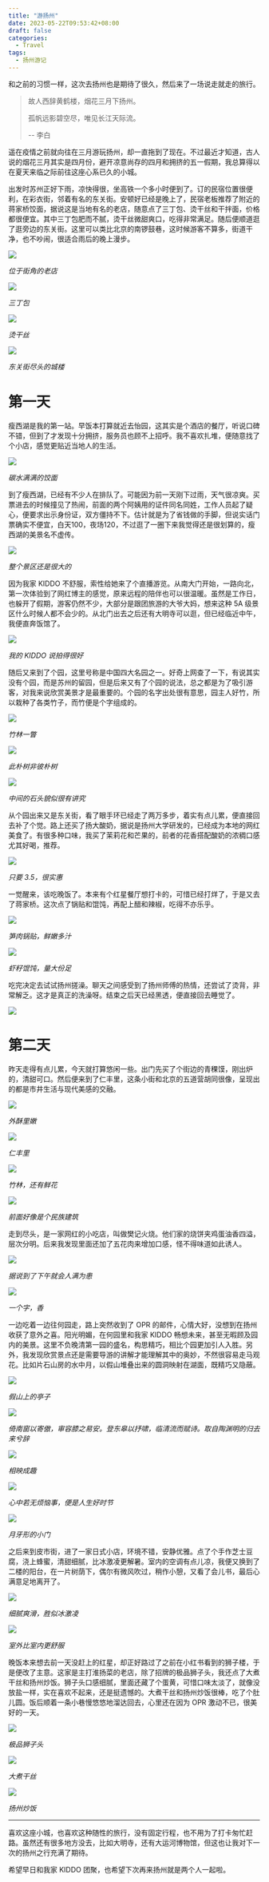 ```yaml
---
title: "游扬州"
date: 2023-05-22T09:53:42+08:00
draft: false
categories:
  - Travel
tags:
  - 扬州游记
---
```


和之前的习惯一样，这次去扬州也是期待了很久，然后来了一场说走就走的旅行。

> 故人西辞黄鹤楼，烟花三月下扬州。
>
> 孤帆远影碧空尽，唯见长江天际流。
>
> -- 李白

遥在疫情之前就向往在三月游玩扬州，却一直拖到了现在。不过最近才知道，古人说的烟花三月其实是四月份，避开凉意尚存的四月和拥挤的五一假期，我总算得以在夏天来临之际前往这座心系已久的小城。

出发时苏州正好下雨，凉快得很，坐高铁一个多小时便到了。订的民宿位置很便利，在彩衣街，邻着有名的东关街。安顿好已经是晚上了，民宿老板推荐了附近的蒋家桥饺面，据说这是当地有名的老店，随意点了三丁包、烫干丝和干拌面，价格都很便宜。其中三丁包肥而不腻，烫干丝微甜爽口，吃得非常满足。随后便顺道逛了逛旁边的东关街。这里可以类比北京的南锣鼓巷，这时候游客不算多，街道干净，也不吵闹，很适合雨后的晚上漫步。

![](https://static.iamgodot.com/content/images/202305221133656.png)

*位于街角的老店*

![](https://static.iamgodot.com/content/images/202305221134611.png)

*三丁包*

![](https://static.iamgodot.com/content/images/202305221134688.png)

*烫干丝*

![](https://static.iamgodot.com/content/images/202305221142648.png)

*东关街尽头的城楼*

# 第一天

瘦西湖是我的第一站。早饭本打算就近去怡园，这其实是个酒店的餐厅，听说口碑不错，但到了才发现十分拥挤，服务员也顾不上招呼。我不喜欢扎堆，便随意找了个小店，感觉更贴近当地人的生活。

![](https://static.iamgodot.com/content/images/202305221144863.png)

*碳水满满的饺面*

到了瘦西湖，已经有不少人在排队了。可能因为前一天刚下过雨，天气很凉爽。买票进去的时候撞见了热闹，前面的两个阿姨用的证件同名同姓，工作人员起了疑心，便要求出示身份证，双方僵持不下。估计就是为了省钱做的手脚，但说实话门票确实不便宜，白天100，夜场120，不过逛了一圈下来我觉得还是很划算的，瘦西湖的美景名不虚传。

![](https://static.iamgodot.com/content/images/202305221145163.png)

*整个景区还是很大的*

因为我家 KIDDO 不舒服，索性给她来了个直播游览。从南大门开始，一路向北，第一次体验到了网红博主的感觉，原来远程的陪伴也可以很温暖。虽然是工作日，也躲开了假期，游客仍然不少，大部分是跟团旅游的大爷大妈，想来这种 5A 级景区什么时候人都不会少的。从北门出去之后还有大明寺可以逛，但已经临近中午，我便直奔饭馆了。

![](https://static.iamgodot.com/content/images/202305221146734.png)

*我的 KIDDO 说拍得很好*

随后又来到了个园，这里号称是中国四大名园之一。好奇上网查了一下，有说其实没有个园，而是苏州的留园，但是后来又有了个园的说法，总之都是为了吸引游客，对我来说欣赏美景才是最重要的。个园的名字出处很有意思，园主人好竹，所以栽种了各类竹子，而竹便是个字组成的。

![](https://static.iamgodot.com/content/images/202305221148707.png)

*竹林一瞥*

![](https://static.iamgodot.com/content/images/202305221147021.png)

*此朴树非彼朴树*

![](https://static.iamgodot.com/content/images/202305221149268.png)

*中间的石头貌似很有讲究*

从个园出来又是东关街，看了眼手环已经走了两万多步，着实有点儿累，便直接回去补了个觉。路上还买了扬大酸奶，据说是扬州大学研发的，已经成为本地的网红美食了。有很多种口味，我买了茉莉花和芒果的，前者的花香搭配酸奶的浓稠口感尤其好喝，推荐。

![](https://static.iamgodot.com/content/images/202305221149476.png)

*只要 3.5，很实惠*

一觉醒来，该吃晚饭了。本来有个红星餐厅想打卡的，可惜已经打烊了，于是又去了蒋家桥。这次点了锅贴和馄饨，再配上醋和辣椒，吃得不亦乐乎。

![](https://static.iamgodot.com/content/images/202305221150675.png)

*笋肉锅贴，鲜嫩多汁*

![](https://static.iamgodot.com/content/images/202305221150306.png)

*虾籽馄饨，量大份足*

吃完决定去试试扬州搓澡。聊天之间感受到了扬州师傅的热情，还尝试了烫背，非常解乏。这才是真正的洗澡呀。结束之后天已经黑透，便直接回去睡觉了。

![](https://static.iamgodot.com/content/images/202305221151047.png)

# 第二天

昨天走得有点儿累，今天就打算悠闲一些。出门先买了个街边的青稞馍，刚出炉的，清甜可口。然后便来到了仁丰里，这条小街和北京的五道营胡同很像，呈现出的都是市井生活与现代美感的交融。

![](https://static.iamgodot.com/content/images/202305221151858.png)

*外酥里嫩*

![](https://static.iamgodot.com/content/images/202305221152872.png)

*仁丰里*

![](https://static.iamgodot.com/content/images/202305221152525.png)

*竹林，还有鲜花*

![](https://static.iamgodot.com/content/images/202305221153314.png)

*前面好像是个民族建筑*

走到尽头，是一家网红的小吃店，叫做樊记火烧。他们家的烧饼夹鸡蛋油香四溢，层次分明。后来我发现里面还加了五花肉来增加口感，怪不得味道如此诱人。

![](https://static.iamgodot.com/content/images/202305221153580.png)

*据说到了下午就会人满为患*

![](https://static.iamgodot.com/content/images/202305221154199.png)

*一个字，香*

一边吃着一边往何园走，路上突然收到了 OPR 的邮件，心情大好，没想到在扬州收获了意外之喜。阳光明媚，在何园里和我家 KIDDO 畅想未来，甚至无暇顾及园内的美景。这里不负晚清第一园的盛名，构思精巧，相比个园更加引人入胜。另外，我发现欣赏景点还是需要导游的讲解才能理解其中的奥妙，不然很容易走马观花。比如片石山房的水中月，以假山堆叠出来的圆洞映射在湖面，既精巧又隐蔽。

![](https://static.iamgodot.com/content/images/202305221155839.png)

*假山上的亭子*

![](https://static.iamgodot.com/content/images/202305221156113.png)

*倚南窗以寄傲，审容膝之易安。登东皋以抒啸，临清流而赋诗。取自陶渊明的归去来兮辞*

![](https://static.iamgodot.com/content/images/202305221159141.png)

*相映成趣*

![](https://static.iamgodot.com/content/images/202305221159743.png)

*心中若无烦恼事，便是人生好时节*

![](https://static.iamgodot.com/content/images/202305221159629.png)

*月牙形的小门*

之后来到皮市街，进了一家日式小店，环境不错，安静优雅。点了个手作芝士豆腐，浇上蜂蜜，清甜细腻，比冰激凌更解暑。室内的空调有点儿凉，我便又换到了二楼的阳台，在一片树荫下，偶尔有微风吹过，稍作小憩，又看了会儿书，最后心满意足地离开了。

![](https://static.iamgodot.com/content/images/202305221200043.png)

*细腻爽滑，胜似冰激凌*

![](https://static.iamgodot.com/content/images/202305221202265.png)

*室外比室内更舒服*

晚饭本来想去前一天没赶上的红星，却正好路过了之前在小红书看到的狮子楼，于是便改了主意。这家是主打淮扬菜的老店，除了招牌的极品狮子头，我还点了大煮干丝和扬州炒饭。狮子头口感细腻，里面还藏了个蛋黄，可惜口味太淡了，就像没放盐一样，实在喜欢不起来，还是挺遗憾的。大煮干丝和扬州炒饭很棒，吃了个肚儿圆。饭后顺着一条小巷慢悠悠地溜达回去，心里还在因为 OPR 激动不已，很美好的一天。

![](https://static.iamgodot.com/content/images/202305221202258.png)

*极品狮子头*

![](https://static.iamgodot.com/content/images/202305221203843.png)

*大煮干丝*

![](https://static.iamgodot.com/content/images/202305221203360.png)

*扬州炒饭*

---

喜欢这座小城，也喜欢这种随性的旅行，没有固定行程，也不用为了打卡匆忙赶路。虽然还有很多地方没去，比如大明寺，还有大运河博物馆，但这也让我对下一次的扬州之行充满了期待。

希望早日和我家 KIDDO 团聚，也希望下次再来扬州就是两个人一起啦。
